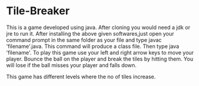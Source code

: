 # Tile-Breaker
This is a game developed using java.
After cloning you would need a jdk or jre to run it.
After installing the above given softwares,just open your command prompt in the same folder as your file and type 
  javac 'filename'.java.  This command will produce a class file. Then type
  java 'filename'.
  To play this game use your left and right arrow keys to move your player.
  Bounce the ball on the player and break the tiles by hitting them.
  You will lose if the ball misses your player and falls down.
  
  This game has different levels where the no of tiles increase.
